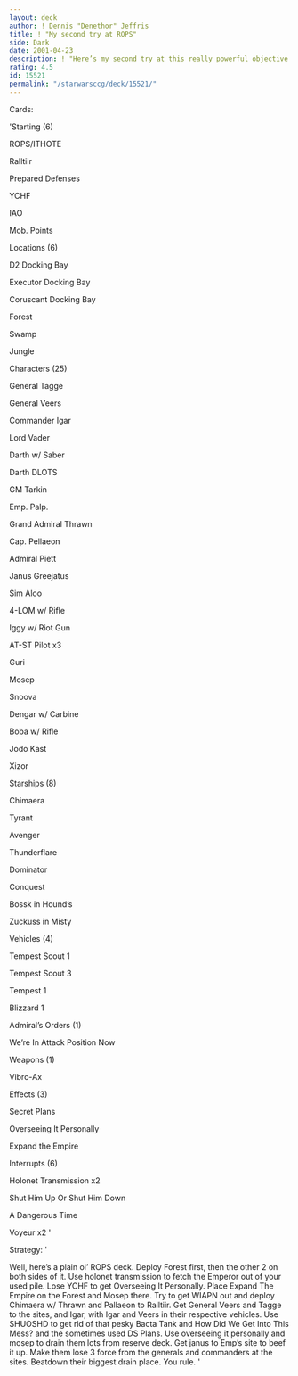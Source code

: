 ```yaml
---
layout: deck
author: ! Dennis "Denethor" Jeffris
title: ! "My second try at ROPS"
side: Dark
date: 2001-04-23
description: ! "Here’s my second try at this really powerful objective.  Plenty of beatdown power, nice tech."
rating: 4.5
id: 15521
permalink: "/starwarsccg/deck/15521/"
---
```

Cards: 

'Starting (6)


ROPS/ITHOTE

Ralltiir

Prepared Defenses

YCHF

IAO

Mob. Points


Locations (6)


D2 Docking Bay

Executor Docking Bay

Coruscant Docking Bay

Forest

Swamp

Jungle


Characters (25)


General Tagge

General Veers

Commander Igar

Lord Vader

Darth w/ Saber

Darth DLOTS

GM Tarkin

Emp. Palp.

Grand Admiral Thrawn

Cap. Pellaeon

Admiral Piett

Janus Greejatus

Sim Aloo

4-LOM w/ Rifle

Iggy w/ Riot Gun

AT-ST Pilot x3

Guri

Mosep

Snoova

Dengar w/ Carbine

Boba w/ Rifle

Jodo Kast

Xizor


Starships (8)


Chimaera

Tyrant

Avenger

Thunderflare

Dominator

Conquest

Bossk in Hound’s

Zuckuss in Misty


Vehicles (4)


Tempest Scout 1

Tempest Scout 3

Tempest 1

Blizzard 1


Admiral’s Orders (1)


We’re In Attack Position Now


Weapons (1)


Vibro-Ax


Effects (3)


Secret Plans

Overseeing It Personally

Expand the Empire


Interrupts (6)


Holonet Transmission x2

Shut Him Up Or Shut Him Down

A Dangerous Time

Voyeur x2 '

Strategy: '

Well, here’s a plain ol’ ROPS deck.  Deploy Forest first, then the other 2 on both sides of it.  Use holonet transmission to fetch the Emperor out of your used pile.  Lose YCHF to get Overseeing It Personally.  Place Expand The Empire on the Forest and Mosep there.  Try to get WIAPN out and deploy Chimaera w/ Thrawn and Pallaeon to Ralltiir.  Get General Veers and Tagge to the sites, and Igar, with Igar and Veers in their respective vehicles.  Use SHUOSHD to get rid of that pesky Bacta Tank and How Did We Get Into This Mess?  and the sometimes used DS Plans.  Use overseeing it personally and mosep to drain them lots from reserve deck.  Get janus to Emp’s site to beef it up.  Make them lose 3 force from the generals and commanders at the sites.  Beatdown their biggest drain place.  You rule. '
